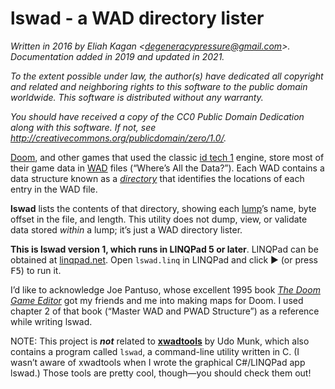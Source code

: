# lswad - a WAD directory lister

*Written in 2016 by Eliah Kagan \<degeneracypressure@gmail.com\>. Documentation
added in 2019 and updated in 2021.*

*To the extent possible under law, the author(s) have dedicated all copyright
and related and neighboring rights to this software to the public domain
worldwide. This software is distributed without any warranty.*

*You should have received a copy of the CC0 Public Domain Dedication along with
this software. If not, see
<http://creativecommons.org/publicdomain/zero/1.0/>.*

[Doom](https://en.wikipedia.org/wiki/Doom_(1993_video_game)), and other games
that used the classic [id tech 1](https://en.wikipedia.org/wiki/Doom_engine)
engine, store most of their game data in [WAD](https://doomwiki.org/wiki/WAD)
files (&ldquo;Where&rsquo;s All the Data?&rdquo;). Each WAD contains a data
structure known as a [*directory*](https://doomwiki.org/wiki/WAD#Directory)
that identifies the locations of each entry in the WAD file.

**lswad** lists the contents of that directory, showing each
[lump](https://doomwiki.org/wiki/Lump)&rsquo;s name, byte offset in the file,
and length. This utility does not dump, view, or validate data stored *within*
a lump; it&rsquo;s just a WAD directory lister.

**This is lswad version 1, which runs in LINQPad 5 or later**. LINQPad can be
obtained at [linqpad.net](https://www.linqpad.net). Open `lswad.linq` in
LINQPad and click &#9654; (or press <kbd>F5</kbd>) to run it.

I&rsquo;d like to acknowledge Joe Pantuso, whose excellent 1995 book [*The Doom
Game Editor*](https://doom.fandom.com/wiki/The_Doom_Game_Editor) got my friends
and me into making maps for Doom. I used chapter 2 of that book (&ldquo;Master
WAD and PWAD Structure&rdquo;) as a reference while writing lswad.

NOTE: This project is ***not*** related to
[**xwadtools**](https://github.com/Doom-Utils/xwadtools) by Udo Munk, which
also contains a program called `lswad`, a command-line utility written in C. (I
wasn&rsquo;t aware of xwadtools when I wrote the graphical C#/LINQPad app
lswad.) Those tools are pretty cool, though&mdash;you should check them out!
